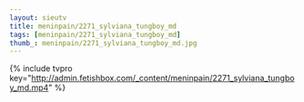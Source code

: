 ```yaml
--- 
layout: sieutv
title: meninpain/2271_sylviana_tungboy_md
tags: [meninpain/2271_sylviana_tungboy_md]
thumb_: meninpain/2271_sylviana_tungboy_md.jpg
---
```

{% include tvpro key="http://admin.fetishbox.com/_content/meninpain/2271_sylviana_tungboy_md.mp4" %} 
